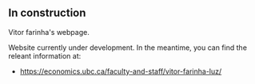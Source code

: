 ## In construction
Vitor farinha's webpage.

Website currently under development.
In the meantime, you can find the releant information at:
* https://economics.ubc.ca/faculty-and-staff/vitor-farinha-luz/
